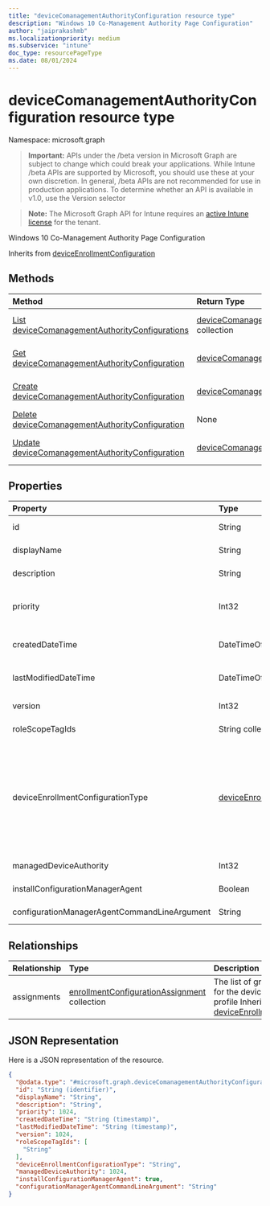 ```yaml
---
title: "deviceComanagementAuthorityConfiguration resource type"
description: "Windows 10 Co-Management Authority Page Configuration"
author: "jaiprakashmb"
ms.localizationpriority: medium
ms.subservice: "intune"
doc_type: resourcePageType
ms.date: 08/01/2024
---
```


# deviceComanagementAuthorityConfiguration resource type

Namespace: microsoft.graph

> **Important:** APIs under the /beta version in Microsoft Graph are subject to change which could break your applications. While Intune /beta APIs are supported by Microsoft, you should use these at your own discretion. In general, /beta APIs are not recommended for use in production applications. To determine whether an API is available in v1.0, use the Version selector

> **Note:** The Microsoft Graph API for Intune requires an [active Intune license](https://go.microsoft.com/fwlink/?linkid=839381) for the tenant.

Windows 10 Co-Management Authority Page Configuration


Inherits from [deviceEnrollmentConfiguration](../resources/intune-shared-deviceenrollmentconfiguration.md)

## Methods
|Method|Return Type|Description|
|:---|:---|:---|
|[List deviceComanagementAuthorityConfigurations](../api/intune-onboarding-devicecomanagementauthorityconfiguration-list.md)|[deviceComanagementAuthorityConfiguration](../resources/intune-onboarding-devicecomanagementauthorityconfiguration.md) collection|List properties and relationships of the [deviceComanagementAuthorityConfiguration](../resources/intune-onboarding-devicecomanagementauthorityconfiguration.md) objects.|
|[Get deviceComanagementAuthorityConfiguration](../api/intune-onboarding-devicecomanagementauthorityconfiguration-get.md)|[deviceComanagementAuthorityConfiguration](../resources/intune-onboarding-devicecomanagementauthorityconfiguration.md)|Read properties and relationships of the [deviceComanagementAuthorityConfiguration](../resources/intune-onboarding-devicecomanagementauthorityconfiguration.md) object.|
|[Create deviceComanagementAuthorityConfiguration](../api/intune-onboarding-devicecomanagementauthorityconfiguration-create.md)|[deviceComanagementAuthorityConfiguration](../resources/intune-onboarding-devicecomanagementauthorityconfiguration.md)|Create a new [deviceComanagementAuthorityConfiguration](../resources/intune-onboarding-devicecomanagementauthorityconfiguration.md) object.|
|[Delete deviceComanagementAuthorityConfiguration](../api/intune-onboarding-devicecomanagementauthorityconfiguration-delete.md)|None|Deletes a [deviceComanagementAuthorityConfiguration](../resources/intune-onboarding-devicecomanagementauthorityconfiguration.md).|
|[Update deviceComanagementAuthorityConfiguration](../api/intune-onboarding-devicecomanagementauthorityconfiguration-update.md)|[deviceComanagementAuthorityConfiguration](../resources/intune-onboarding-devicecomanagementauthorityconfiguration.md)|Update the properties of a [deviceComanagementAuthorityConfiguration](../resources/intune-onboarding-devicecomanagementauthorityconfiguration.md) object.|

## Properties
|Property|Type|Description|
|:---|:---|:---|
|id|String|Unique Identifier for the account Inherited from [deviceEnrollmentConfiguration](../resources/intune-shared-deviceenrollmentconfiguration.md)|
|displayName|String|The display name of the device enrollment configuration Inherited from [deviceEnrollmentConfiguration](../resources/intune-shared-deviceenrollmentconfiguration.md)|
|description|String|The description of the device enrollment configuration Inherited from [deviceEnrollmentConfiguration](../resources/intune-shared-deviceenrollmentconfiguration.md)|
|priority|Int32|Priority is used when a user exists in multiple groups that are assigned enrollment configuration. Users are subject only to the configuration with the lowest priority value. Inherited from [deviceEnrollmentConfiguration](../resources/intune-shared-deviceenrollmentconfiguration.md)|
|createdDateTime|DateTimeOffset|Created date time in UTC of the device enrollment configuration Inherited from [deviceEnrollmentConfiguration](../resources/intune-shared-deviceenrollmentconfiguration.md)|
|lastModifiedDateTime|DateTimeOffset|Last modified date time in UTC of the device enrollment configuration Inherited from [deviceEnrollmentConfiguration](../resources/intune-shared-deviceenrollmentconfiguration.md)|
|version|Int32|The version of the device enrollment configuration Inherited from [deviceEnrollmentConfiguration](../resources/intune-shared-deviceenrollmentconfiguration.md)|
|roleScopeTagIds|String collection|Optional role scope tags for the enrollment restrictions. Inherited from [deviceEnrollmentConfiguration](../resources/intune-shared-deviceenrollmentconfiguration.md)|
|deviceEnrollmentConfigurationType|[deviceEnrollmentConfigurationType](../resources/intune-onboarding-deviceenrollmentconfigurationtype.md)|Support for Enrollment Configuration Type Inherited from [deviceEnrollmentConfiguration](../resources/intune-shared-deviceenrollmentconfiguration.md). Possible values are: `unknown`, `limit`, `platformRestrictions`, `windowsHelloForBusiness`, `defaultLimit`, `defaultPlatformRestrictions`, `defaultWindowsHelloForBusiness`, `defaultWindows10EnrollmentCompletionPageConfiguration`, `windows10EnrollmentCompletionPageConfiguration`, `deviceComanagementAuthorityConfiguration`, `singlePlatformRestriction`, `unknownFutureValue`, `enrollmentNotificationsConfiguration`, `windowsRestore`.|
|managedDeviceAuthority|Int32|CoManagement Authority configuration ManagedDeviceAuthority|
|installConfigurationManagerAgent|Boolean|CoManagement Authority configuration InstallConfigurationManagerAgent|
|configurationManagerAgentCommandLineArgument|String|CoManagement Authority configuration ConfigurationManagerAgentCommandLineArgument|

## Relationships
|Relationship|Type|Description|
|:---|:---|:---|
|assignments|[enrollmentConfigurationAssignment](../resources/intune-onboarding-enrollmentconfigurationassignment.md) collection|The list of group assignments for the device configuration profile Inherited from [deviceEnrollmentConfiguration](../resources/intune-shared-deviceenrollmentconfiguration.md)|

## JSON Representation
Here is a JSON representation of the resource.
<!-- {
  "blockType": "resource",
  "keyProperty": "id",
  "@odata.type": "microsoft.graph.deviceComanagementAuthorityConfiguration"
}
-->
``` json
{
  "@odata.type": "#microsoft.graph.deviceComanagementAuthorityConfiguration",
  "id": "String (identifier)",
  "displayName": "String",
  "description": "String",
  "priority": 1024,
  "createdDateTime": "String (timestamp)",
  "lastModifiedDateTime": "String (timestamp)",
  "version": 1024,
  "roleScopeTagIds": [
    "String"
  ],
  "deviceEnrollmentConfigurationType": "String",
  "managedDeviceAuthority": 1024,
  "installConfigurationManagerAgent": true,
  "configurationManagerAgentCommandLineArgument": "String"
}
```